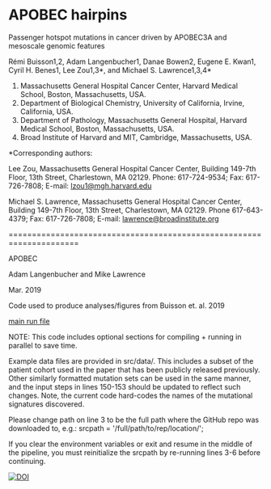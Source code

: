 # APOBEC hairpins

Passenger hotspot mutations in cancer driven by APOBEC3A and mesoscale genomic features

Rémi Buisson1,2, Adam Langenbucher1, Danae Bowen2, Eugene E. Kwan1, Cyril H. Benes1, 
Lee Zou1,3\*, and Michael S. Lawrence1,3,4\*

1) Massachusetts General Hospital Cancer Center, Harvard Medical School, Boston, Massachusetts, USA.
2) Department of Biological Chemistry, University of California, Irvine, California, USA. 
3) Department of Pathology, Massachusetts General Hospital, Harvard Medical School, Boston, Massachusetts, USA.
4) Broad Institute of Harvard and MIT, Cambridge, Massachusetts, USA.

\*Corresponding authors:

Lee Zou, Massachusetts General Hospital Cancer Center, Building 149-7th Floor, 13th Street, Charlestown, MA 02129. Phone: 617-724-9534; Fax: 617-726-7808; E-mail: lzou1@mgh.harvard.edu

Michael S. Lawrence, Massachusetts General Hospital Cancer Center, Building 149-7th Floor, 13th Street, Charlestown, MA 02129. Phone 617-643-4379; Fax: 617-726-7808; E-mail: lawrence@broadinstitute.org    

=====================================================================

APOBEC

Adam Langenbucher and Mike Lawrence

Mar. 2019

Code used to produce analyses/figures from Buisson et. al. 2019

[main run file](run.m)

NOTE: This code includes optional sections for compiling + running in parallel to save time.

Example data files are provided in src/data/. This includes a subset of the patient cohort used in the paper that 
has been publicly released previously. Other similarly formatted mutation sets can be used in the same manner, and the input steps in
lines 150-153 should be updated to reflect such changes.  Note, the current code hard-codes the names of the mutational signatures discovered.

Please change path on line 3 to be the full path where the GitHub repo was downloaded to, e.g.:
srcpath = '/full/path/to/rep/location/';

If you clear the environment variables or exit and resume in the middle of the pipeline, you must reinitialize the srcpath by re-running
lines 3-6 before continuing.

[![DOI](https://zenodo.org/badge/173772783.svg)](https://zenodo.org/badge/latestdoi/173772783)

